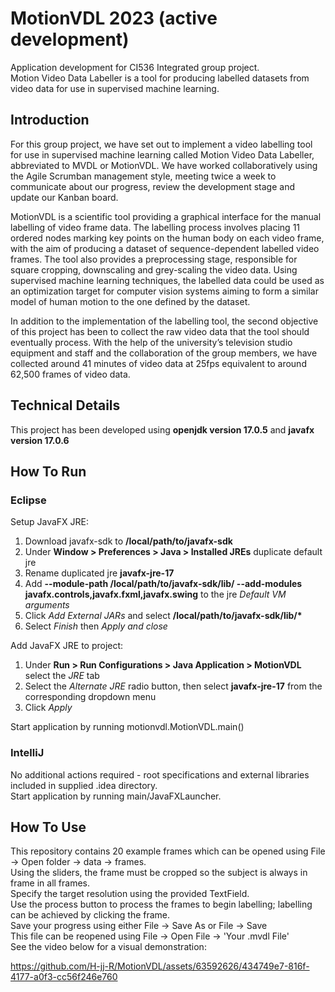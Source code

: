 # MotionVDL 2023 (active development)

Application development for CI536 Integrated group project.\
Motion Video Data Labeller is a tool for producing labelled
datasets from video data for use in supervised machine learning.


## Introduction

For this group project, we have set out to implement a video labelling tool for use in supervised machine learning called Motion Video Data Labeller, abbreviated to MVDL or MotionVDL. We have worked collaboratively using the Agile Scrumban management style, meeting twice a week to communicate about our progress, review the development stage and update our Kanban board.

MotionVDL is a scientific tool providing a graphical interface for the manual labelling of video frame data. The labelling process involves placing 11 ordered nodes marking key points on the human body on each video frame, with the aim of producing a dataset of sequence-dependent labelled video frames. The tool also provides a preprocessing stage, responsible for square cropping, downscaling and grey-scaling the video data. Using supervised machine learning techniques, the labelled data could be used as an optimization target for computer vision systems aiming to form a similar model of human motion to the one defined by the dataset.

In addition to the implementation of the labelling tool, the second objective of this project has been to collect the raw video data that the tool should eventually process. With the help of the university’s television studio equipment and staff and the collaboration of the group members, we have collected around 41 minutes of video data at 25fps equivalent to around 62,500 frames of video data.


## Technical Details
This project has been developed using __openjdk version 17.0.5__ and __javafx version 17.0.6__

## How To Run

### Eclipse
Setup JavaFX JRE:  
1. Download javafx-sdk to __/local/path/to/javafx-sdk__  
2. Under __Window > Preferences > Java > Installed JREs__ duplicate default jre  
3. Rename duplicated jre __javafx-jre-17__  
4. Add __--module-path /local/path/to/javafx-sdk/lib/ --add-modules javafx.controls,javafx.fxml,javafx.swing__ to the jre *Default VM arguments*  
5. Click *Add External JARs* and select __/local/path/to/javafx-sdk/lib/*__  
6. Select *Finish* then *Apply and close*

Add JavaFX JRE to project:  
1. Under __Run > Run Configurations > Java Application > MotionVDL__ select the *JRE* tab  
2. Select the *Alternate JRE* radio button, then select __javafx-jre-17__ from the corresponding dropdown menu  
3. Click *Apply*

Start application by running motionvdl.MotionVDL.main()

### IntelliJ

No additional actions required - root specifications and external libraries included in supplied .idea directory.\
Start application by running main/JavaFXLauncher.


## How To Use

This repository contains 20 example frames which can be opened using File -> Open folder -> data -> frames.\
Using the sliders, the frame must be cropped so the subject is always in frame in all frames.\
Specify the target resolution using the provided TextField.\
Use the process button to process the frames to begin labelling; labelling can be achieved by clicking the frame.\
Save your progress using either File -> Save As or File -> Save\
This file can be reopened using File -> Open File -> 'Your .mvdl File'\
See the video below for a visual demonstration:

https://github.com/H-jj-R/MotionVDL/assets/63592626/434749e7-816f-4177-a0f3-cc56f246e760

